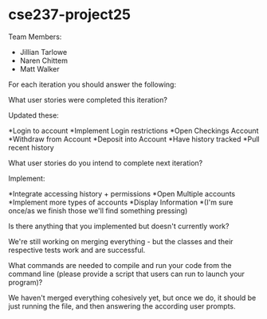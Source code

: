 # cse237-project25

Team Members:

* Jillian Tarlowe
* Naren Chittem
* Matt Walker


For each iteration you should answer the following:

What user stories were completed this iteration?

Updated these:

*Login to account
*Implement Login restrictions
*Open Checkings Account
*Withdraw from Account
*Deposit into Account
*Have history tracked
*Pull recent history


What user stories do you intend to complete next iteration?

Implement:

*Integrate accessing history + permissions
*Open Multiple accounts 
*Implement more types of accounts
*Display Information
*(I'm sure once/as we finish those we'll find something pressing)


Is there anything that you implemented but doesn't currently work?

We're still working on merging everything - but the classes and their respective tests work and are successful.

What commands are needed to compile and run your code from the command line (please provide a script that users can run to launch your program)?


We haven't merged everything cohesively yet, but once we do, it should be just running the file, and then answering the according user prompts.
